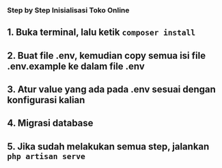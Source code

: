 ### Step by Step Inisialisasi Toko Online

## 1. Buka terminal, lalu ketik `composer install`
## 2. Buat file .env, kemudian copy semua isi file .env.example ke dalam file .env
## 3. Atur value yang ada pada .env sesuai dengan konfigurasi kalian
## 4. Migrasi database
## 5. Jika sudah melakukan semua step, jalankan `php artisan serve`
